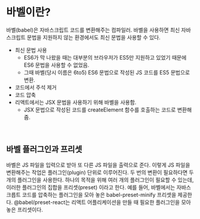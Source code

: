 # 바벨이란?

바벨(babel)은 자바스크립트 코드를 변환해주는 컴파일러. 바벨을 사용하면 최신 자바스크립트 문법을 지원하지 않는 환경에서도 최신 문법을 사용할 수 있다. 

- 최신 문법 사용
  - ES6가 막 나왔을 때는 대부분의 브라우저가 ES5만 지원하고 있었기 때문에 ES6 문법을 사용할 수 없었음.
  - 그때 바벨(당시 이름은 6to5) ES6 문법으로 작성된 JS 코드를 ES5 문법으로 변환.
- 코드에서 주석 제거
- 코드 압축
- 리액트에서는 JSX 문법을 사용하기 위해 바벨을 사용함.
  - JSX 문법으로 작성된 코드를 createElement 함수를 호출하는 코드로 변환해줌.

<br/>

## 바벨 플러그인과 프리셋

바벨은 JS 파일을 입력으로 받아 또 다른 JS 파일을 출력으로 준다. 이렇게 JS 파일을 변환해주는 작업은 플러그인(plugin) 단위로 이루어진다. 두 번의 변환이 필요하다면 두 개의 플러그인을 사용한다. 하나의 목적을 위해 여러 개의 플러그인이 필요할 수 있는데, 이러한 플러그인의 집합을 프리셋(preset) 이라고 한다. 예를 들어, 바벨에서는 자바스크릅트 코드를 압축하는 플러그인을 모아 놓은 babel-preset-minify 프리셋을 제공한다. @babel/preset-react는 리액트 어플리케이션을 만들 때 필요한 플러그인을 모아 놓은 프리셋이다.

